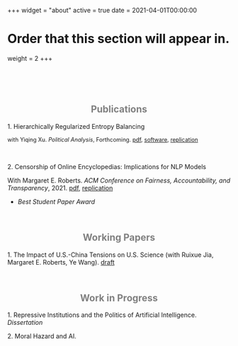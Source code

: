 +++
widget = "about"
active = true
date = 2021-04-01T00:00:00

# Order that this section will appear in.
weight = 2
+++


<br/><br/>
<br/>

<center><h2> <span style="color:grey"> Publications </span> </h2></center>

1\. Hierarchically Regularized Entropy Balancing

<span style="font-size:0.9em;"> with Yiqing Xu. <em> Political Analysis</em>, Forthcoming. [pdf](hbal.pdf), [software](https://github.com/xuyiqing/hbal), [replication](https://dataverse.harvard.edu/dataset.xhtml?persistentId=doi:10.7910/DVN/QI2WP9)</span> 

<br/>

2\. Censorship of Online Encyclopedias: Implications for NLP Models

With Margaret E. Roberts. <em>ACM Conference on Fairness, Accountability, and Transparency</em>, 2021. [pdf](censorNLP.pdf), [replication](https://github.com/EddieYang211/TrainingDatasetCensorship)
<ul>
  <li> <em>Best Student Paper Award</em> </li>
</ul><br/>

<center><h2> <span style="color:grey"> Working Papers </span> </h2></center>

1\. The Impact of U.S.-China Tensions on U.S. Science (with Ruixue Jia, Margaret E. Roberts, Ye Wang). [draft](ChinaScience.pdf)

<br/>
<center><h2> <span style="color:grey"> Work in Progress </span> </h2></center>

1\. Repressive Institutions and the Politics of Artificial Intelligence. *Dissertation* 

2\. Moral Hazard and AI.
